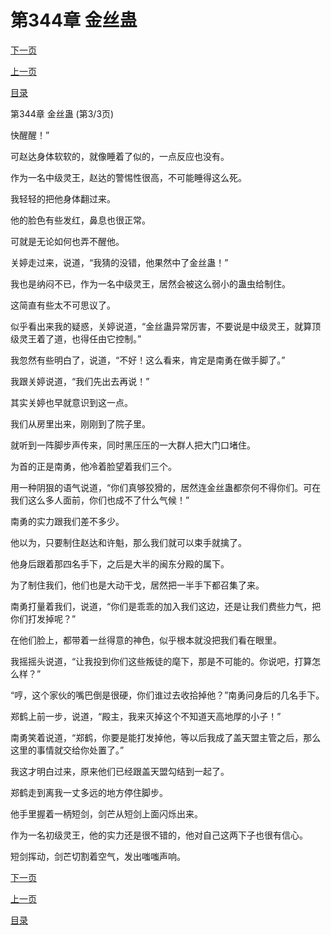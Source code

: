 <h1>第344章   金丝蛊</h1>
            <div><p><a href="./1032_%E7%AC%AC345%E7%AB%A0_%E9%AA%A4%E5%8F%98%E7%AA%81%E8%B5%B7.md">下一页</a></p><p><a href="./1030_%E7%AC%AC344%E7%AB%A0_%E9%87%91%E4%B8%9D%E8%9B%8A.md">上一页</a></p><p><a href="../">目录</a></p></div>
            <div><p>第344章   金丝蛊 (第3/3页)</p><p>快醒醒！”</p><p>可赵达身体软软的，就像睡着了似的，一点反应也没有。</p><p>作为一名中级灵王，赵达的警惕性很高，不可能睡得这么死。</p><p>我轻轻的把他身体翻过来。</p><p>他的脸色有些发红，鼻息也很正常。</p><p>可就是无论如何也弄不醒他。</p><p>关婷走过来，说道，“我猜的没错，他果然中了金丝蛊！”</p><p>我也是纳闷不已，作为一名中级灵王，居然会被这么弱小的蛊虫给制住。</p><p>这简直有些太不可思议了。</p><p>似乎看出来我的疑惑，关婷说道，“金丝蛊异常厉害，不要说是中级灵王，就算顶级灵王着了道，也得任由它控制。”</p><p>我忽然有些明白了，说道，“不好！这么看来，肯定是南勇在做手脚了。”</p><p>我跟关婷说道，“我们先出去再说！”</p><p>其实关婷也早就意识到这一点。</p><p>我们从房里出来，刚刚到了院子里。</p><p>就听到一阵脚步声传来，同时黑压压的一大群人把大门口堵住。</p><p>为首的正是南勇，他冷着脸望着我们三个。</p><p>用一种阴狠的语气说道，“你们真够狡猾的，居然连金丝蛊都奈何不得你们。可在我们这么多人面前，你们也成不了什么气候！”</p><p>南勇的实力跟我们差不多少。</p><p>他以为，只要制住赵达和许魁，那么我们就可以束手就擒了。</p><p>他身后跟着那四名手下，之后是大半的闽东分殿的属下。</p><p>为了制住我们，他们也是大动干戈，居然把一半手下都召集了来。</p><p>南勇打量着我们，说道，“你们是乖乖的加入我们这边，还是让我们费些力气，把你们打发掉呢？”</p><p>在他们脸上，都带着一丝得意的神色，似乎根本就没把我们看在眼里。</p><p>我摇摇头说道，“让我投到你们这些叛徒的麾下，那是不可能的。你说吧，打算怎么样？”</p><p>“哼，这个家伙的嘴巴倒是很硬，你们谁过去收拾掉他？”南勇问身后的几名手下。</p><p>郑鹤上前一步，说道，“殿主，我来灭掉这个不知道天高地厚的小子！”</p><p>南勇笑着说道，“郑鹤，你要是能打发掉他，等以后我成了盖天盟主管之后，那么这里的事情就交给你处置了。”</p><p>我这才明白过来，原来他们已经跟盖天盟勾结到一起了。</p><p>郑鹤走到离我一丈多远的地方停住脚步。</p><p>他手里握着一柄短剑，剑芒从短剑上面闪烁出来。</p><p>作为一名初级灵王，他的实力还是很不错的，他对自己这两下子也很有信心。</p><p>短剑挥动，剑芒切割着空气，发出嗤嗤声响。</p></div>
            <div><p><a href="./1032_%E7%AC%AC345%E7%AB%A0_%E9%AA%A4%E5%8F%98%E7%AA%81%E8%B5%B7.md">下一页</a></p><p><a href="./1030_%E7%AC%AC344%E7%AB%A0_%E9%87%91%E4%B8%9D%E8%9B%8A.md">上一页</a></p><p><a href="../">目录</a></p></div>